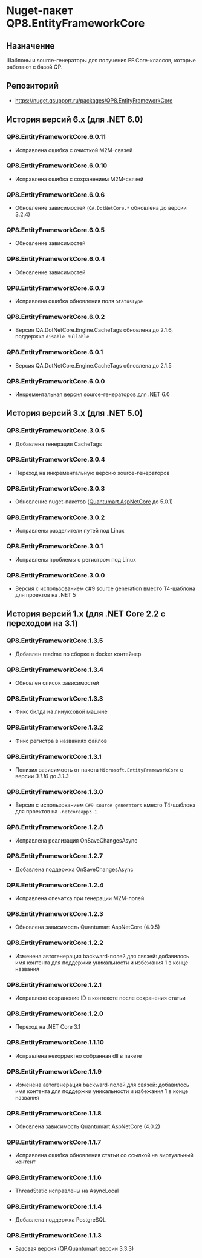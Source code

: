 # Nuget-пакет QP8.EntityFrameworkCore

## Назначение

Шаблоны и source-генераторы для получения EF.Core-классов, которые работают с базой QP.

## Репозиторий

* <https://nuget.qsupport.ru/packages/QP8.EntityFrameworkCore>

## История версий 6.x (для .NET 6.0)

### QP8.EntityFrameworkCore.6.0.11

* Исправлена ошибка с очисткой M2M-связей

### QP8.EntityFrameworkCore.6.0.10

* Исправлена ошибка с сохранением M2M-связей

### QP8.EntityFrameworkCore.6.0.6

* Обновление зависимостей (`QA.DotNetCore.*` обновлена до версии 3.2.4)

### QP8.EntityFrameworkCore.6.0.5

* Обновление зависимостей

### QP8.EntityFrameworkCore.6.0.4

* Обновление зависимостей

### QP8.EntityFrameworkCore.6.0.3

* Исправлена ошибка обновления поля `StatusType`

### QP8.EntityFrameworkCore.6.0.2

* Версия QA.DotNetCore.Engine.CacheTags обновлена до 2.1.6, поддержка `disable nullable`

### QP8.EntityFrameworkCore.6.0.1

* Версия QA.DotNetCore.Engine.CacheTags обновлена до 2.1.5

### QP8.EntityFrameworkCore.6.0.0

* Инкрементальная версия source-генераторов для .NET 6.0

## История версий 3.x (для .NET 5.0)

### QP8.EntityFrameworkCore.3.0.5

* Добавлена генерация CacheTags

### QP8.EntityFrameworkCore.3.0.4

* Переход на инкрементальную версию source-генераторов

### QP8.EntityFrameworkCore.3.0.3

* Обновление nuget-пакетов ([Quantumart.AspNetCore](Quantumart) до 5.0.1)

### QP8.EntityFrameworkCore.3.0.2

* Исправлены разделители путей под Linux

### QP8.EntityFrameworkCore.3.0.1

* Исправлены проблемы с регистром под Linux

### QP8.EntityFrameworkCore.3.0.0

* Версия с использованием c#9 source generation вместо T4-шаблона для проектов на .NET 5

## История версий 1.x (для .NET Core 2.2 c переходом на 3.1)

### QP8.EntityFrameworkCore.1.3.5

* Добавлен readme по сборке в docker контейнер

### QP8.EntityFrameworkCore.1.3.4

* Обновлен список зависимостей

### QP8.EntityFrameworkCore.1.3.3

* Фикс билда на линуксовой машине

### QP8.EntityFrameworkCore.1.3.2

* Фикс регистра в названиях файлов

### QP8.EntityFrameworkCore.1.3.1

* Понизил зависимость от пакета `Microsoft.EntityFrameworkCore` c  версии *3.1.10* до *3.1.3*

### QP8.EntityFrameworkCore.1.3.0

* Версия с использованием `C#9 source generators` вместо T4-шаблона для проектов на `.netcoreapp3.1`

### QP8.EntityFrameworkCore.1.2.8

* Исправлена реализация OnSaveChangesAsync

### QP8.EntityFrameworkCore.1.2.7

* Добавлена поддержка OnSaveChangesAsync

### QP8.EntityFrameworkCore.1.2.4

* Исправлена опечатка при генерации M2M-полей

### QP8.EntityFrameworkCore.1.2.3

* Обновлена зависимость Quantumart.AspNetCore (4.0.5)

### QP8.EntityFrameworkCore.1.2.2

* Изменена автогенерация backward-полей для связей: добавилось имя контента для поддержки уникальности и избежания 1 в конце названия

### QP8.EntityFrameworkCore.1.2.1

* Исправлено сохранение ID в контексте после сохранения статьи

### QP8.EntityFrameworkCore.1.2.0

* Переход на .NET Core 3.1

### QP8.EntityFrameworkCore.1.1.10

* Исправлена некорректно собранная dll в пакете

### QP8.EntityFrameworkCore.1.1.9

* Изменена автогенерация backward-полей для связей: добавилось имя контента для поддержки уникальности и избежания 1 в конце названия

### QP8.EntityFrameworkCore.1.1.8

* Обновлена зависимость Quantumart.AspNetCore (4.0.2)

### QP8.EntityFrameworkCore.1.1.7

* Исправлена ошибка обновления статьи со ссылкой на виртуальный контент

### QP8.EntityFrameworkCore.1.1.6

* ThreadStatic исправлены на AsyncLocal

### QP8.EntityFrameworkCore.1.1.4

* Добавлена поддержка PostgreSQL

### QP8.EntityFrameworkCore.1.1.3

* Базовая версия (QP.Quantumart версии 3.3.3)
